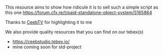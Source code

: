 This resource aims to show how ridicule it is to sell such a simple script as this one https://forum.cfx.re/t/paid-standalone-object-system/5165864

Thanks to [CeebTV](https://github.com/ceebtv) for highlighting it to me

We also provide quality resources that you can find on our tebex(s)

- https://ceebstudio.tebex.io/
- mine coming soon for std-project
